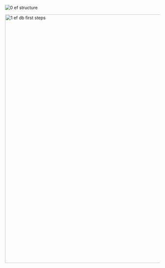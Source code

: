 ![0 ef structure](https://github.com/user-attachments/assets/ddac8487-4aa1-4215-aede-6f3955bd713e)

<img width="1100" height="807" alt="1 ef db first steps" src="https://github.com/user-attachments/assets/39f88b9d-dad8-480f-9a08-a287f78709bd" />

